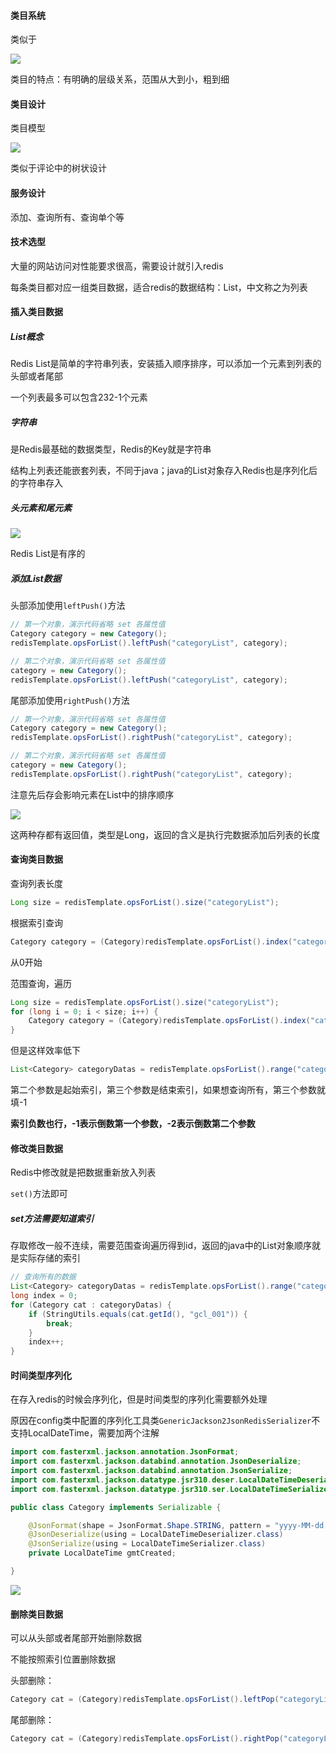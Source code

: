 #### 类目系统

类似于

![](C:\Users\ricardo\AppData\Roaming\marktext\images\2022-09-22-16-56-25-image.png)

类目的特点：有明确的层级关系，范围从大到小，粗到细

#### 类目设计

类目模型

![](https://style.youkeda.com/img/ham/course/d2/d2-2-1.svg)

类似于评论中的树状设计

#### 服务设计

添加、查询所有、查询单个等

#### 技术选型

大量的网站访问对性能要求很高，需要设计就引入redis

每条类目都对应一组类目数据，适合redis的数据结构：List，中文称之为列表

#### 插入类目数据

##### List概念

Redis List是简单的字符串列表，安装插入顺序排序，可以添加一个元素到列表的头部或者尾部

一个列表最多可以包含232-1个元素

##### 字符串

是Redis最基础的数据类型，Redis的Key就是字符串

结构上列表还能嵌套列表，不同于java；java的List对象存入Redis也是序列化后的字符串存入

##### 头元素和尾元素

![](https://style.youkeda.com/img/ham/course/d2/d4-3-4-1.jpeg?x-oss-process=image/resize,w_600/watermark,image_d2F0ZXJtYXNrLnBuZz94LW9zcy1wcm9jZXNzPWltYWdlL3Jlc2l6ZSx3XzEwMA==,t_60,g_ne,x_10,y_10)

Redis List是有序的

##### 添加List数据

头部添加使用`leftPush()`方法

```java
// 第一个对象，演示代码省略 set 各属性值
Category category = new Category();
redisTemplate.opsForList().leftPush("categoryList", category);

// 第二个对象，演示代码省略 set 各属性值
category = new Category();
redisTemplate.opsForList().leftPush("categoryList", category);
```

尾部添加使用`rightPush()`方法

```java
// 第一个对象，演示代码省略 set 各属性值
Category category = new Category();
redisTemplate.opsForList().rightPush("categoryList", category);

// 第二个对象，演示代码省略 set 各属性值
category = new Category();
redisTemplate.opsForList().rightPush("categoryList", category);
```

注意先后存会影响元素在List中的排序顺序

![](https://style.youkeda.com/img/ham/course/d2/d4-3-4-3.jpeg?x-oss-process=image/resize,w_600/watermark,image_d2F0ZXJtYXNrLnBuZz94LW9zcy1wcm9jZXNzPWltYWdlL3Jlc2l6ZSx3XzEwMA==,t_60,g_ne,x_10,y_10)

这两种存都有返回值，类型是Long，返回的含义是执行完数据添加后列表的长度

#### 查询类目数据

查询列表长度

```java
Long size = redisTemplate.opsForList().size("categoryList");
```

根据索引查询

```java
Category category = (Category)redisTemplate.opsForList().index("categoryList", index);
```

从0开始

范围查询，遍历

```java
Long size = redisTemplate.opsForList().size("categoryList");
for (long i = 0; i < size; i++) {
    Category category = (Category)redisTemplate.opsForList().index("categoryList", i);
}
```

但是这样效率低下

```java
List<Category> categoryDatas = redisTemplate.opsForList().range("categoryList", 0, 1);
```

第二个参数是起始索引，第三个参数是结束索引，如果想查询所有，第三个参数就填-1

**索引负数也行，-1表示倒数第一个参数，-2表示倒数第二个参数**

#### 修改类目数据

Redis中修改就是把数据重新放入列表

`set()`方法即可

##### set方法需要知道索引

存取修改一般不连续，需要范围查询遍历得到id，返回的java中的List对象顺序就是实际存储的索引

```java
// 查询所有的数据
List<Category> categoryDatas = redisTemplate.opsForList().range("categoryList", 0, -1);
long index = 0;
for (Category cat : categoryDatas) {
    if (StringUtils.equals(cat.getId(), "gcl_001")) {
        break;
    }
    index++;
}
```

#### 时间类型序列化

在存入redis的时候会序列化，但是时间类型的序列化需要额外处理

原因在config类中配置的序列化工具类`GenericJackson2JsonRedisSerializer`不支持LocalDateTime，需要加两个注解

```java
import com.fasterxml.jackson.annotation.JsonFormat;
import com.fasterxml.jackson.databind.annotation.JsonDeserialize;
import com.fasterxml.jackson.databind.annotation.JsonSerialize;
import com.fasterxml.jackson.datatype.jsr310.deser.LocalDateTimeDeserializer;
import com.fasterxml.jackson.datatype.jsr310.ser.LocalDateTimeSerializer;
```

```java
public class Category implements Serializable {

    @JsonFormat(shape = JsonFormat.Shape.STRING, pattern = "yyyy-MM-dd HH:mm:ss")
    @JsonDeserialize(using = LocalDateTimeDeserializer.class)
    @JsonSerialize(using = LocalDateTimeSerializer.class)
    private LocalDateTime gmtCreated;

}
```

![](C:\Users\ricardo\AppData\Roaming\marktext\images\2022-09-25-13-47-05-image.png)

#### 删除类目数据

可以从头部或者尾部开始删除数据

不能按照索引位置删除数据

头部删除：

```java
Category cat = (Category)redisTemplate.opsForList().leftPop("categoryList");
```

尾部删除：

```java
Category cat = (Category)redisTemplate.opsForList().rightPop("categoryList");
```
